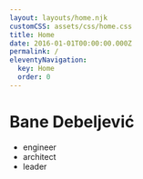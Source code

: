 ```yaml
---
layout: layouts/home.njk
customCSS: assets/css/home.css
title: Home
date: 2016-01-01T00:00:00.000Z
permalink: /
eleventyNavigation:
  key: Home
  order: 0
---
```


# Bane Debeljević

<div class="subtitle-container">
  <ul>
    <li>engineer</li>
    <li>architect</li>
    <li>leader</li>
  </ul>
</div>
